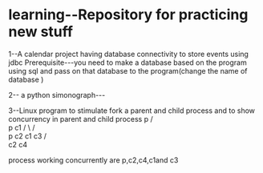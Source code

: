 # learning--Repository for practicing new stuff

1--A calendar project having database connectivity to store events using jdbc 
   Prerequisite---you need to make a database based on the program using sql and
                   pass on that database to the program(change the name of database )


2-- a python simonograph---

3--Linux program to stimulate fork a parent and child process and to show concurrency in parent and child process
                p
               /   \
              p     c1
             / \   /  \
            p  c2  c1  c3
              /  \
             c2   c4
 
 process working concurrently are p,c2,c4,c1and c3

